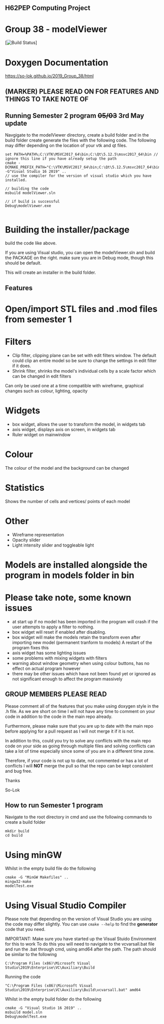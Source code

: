 ## H62PEP Computing Project

# Group 38 - modelViewer

[![Build Status](https://travis-ci.com/So-Lok/2019_Group_38.svg?token=Dw1Hp9TfHVSn6gfad5JW&branch=master)]

# Doxygen Documentation
https://so-lok.github.io/2019_Group_38/html

## (MARKER) PLEASE READ ON FOR FEATURES AND THINGS TO TAKE NOTE OF 

## Running Semester 2 program ~~05/03~~ 3rd May update 

Navgigate to the modelViewer directory, create a build folder and in the build folder create generate the files with the following code.
The following may differ depending on the location of your vtk and qt files.

```
set PATH=%PATH%;C:\VTK\MSVC2017_64\bin;C:\Qt\5.12.5\msvc2017_64\bin // ignore this line if you have already setup the path
cmake -DCMAKE_PREFIX_PATH="C:\VTK\MSVC2017_64\bin;C:\Qt\5.12.5\msvc2017_64\bin" -G"Visual Studio 16 2019" ..
// use the compiler for the version of visual studio which you have installed.

// building the code
msbuild modelViewer.sln

// if build is successful 
Debug\modelViewer.exe


```

# Building the installer/package 

build the code like above.

If you are using Visual studio, you can open the modelViewer.sln and build the PACKAGE on the right. make sure you are in Debug mode, though this should be default. 

This will create an installer in the build folder.

## Features

# Open/import STL files and .mod files from semester 1

# Filters
- Clip filter, clipping plane can be set with edit filters window. The default could clip an entire model so be sure to change the settings in edit filter if it does.
- Shrink filter, shrinks the model's individual cells by a scale factor which can be changed in edit filters

Can only be used one at a time
compatible with wireframe, graphical changes such as colour, lighting, opacity

# Widgets
- box widget, allows the user to transform the model, in widgets tab  
- axis widget, displays axis on screen, in widgets tab
- Ruler widget on mainwindow
# Colour 
The colour of the model and the background can be changed
# Statistics 
Shows the number of cells and vertices/ points of each model
# Other
- Wireframe representation
- Opacity slider
- Light intensity slider and toggleable light
# Models are installed alongside the program in models folder in bin

# Please take note, some known issues
- at start up if no model has been imported in the program will crash if the user attempts to apply a filter to nothing. 
- box widget will reset if enabled after disabling.
- box widget will make the models retain the transform even after importing new model (permanent tranform to models)
  A restart of the program fixes this
- axis widget has some lighting issues
- some problems with mixing widgets with filters
- warning about window geometry when using colour buttons, has no effect on actual program however
- there may be other issues which have not been found yet or ignored as not significant enough to affect the program massively

## GROUP MEMBERS PLEASE READ

Please comment all of the features that you make using doxygen style in the .h file. As we are short on time I will not have any time to comment on your code in addition to the code in the main repo already. 

Furthermore, please make sure that you are up to date with the main repo before applying for a pull request as I will not merge it if it is not.

In addition to this, could you try to solve any conflicts with the main repo code on your side as going through multiple files and solving conflicts can take a lot of time especially since some of you are in a different time zone.

Therefore, if your code is not up to date, not commented or has a lot of conflicts I will **NOT** merge the pull so that the repo can be kept consistent and bug free.  

Thanks 

So-Lok





## How to run Semester 1 program

Navigate to the root directory in cmd and use the following commands to create a build folder
```
mkdir build
cd build
```
# Using minGW

Whilst in the empty build file do the following 

```
cmake -G "MinGW Makefiles" ..
mingw32-make
modelTest.exe
```

# Using Visual Studio Compiler

Please note that depending on the version of Visual Studio you are using the code may differ slightly.
You can use ```cmake --help``` to find the **generator** code that you need.

IMPORTANT: Make sure you have started up the Visual Stuido Environment for this to work
To do this you will need to navigate to the vcvarsall.bat file and run the .bat through cmd, using amd64 after the path.
The path should be similar to the following

```C:\Program Files (x86)\Microsoft Visual Studio\2019\Enterprise\VC\Auxiliary\Build```

Running the code

```"C:\Program Files (x86)\Microsoft Visual Studio\2019\Enterprise\VC\Auxiliary\Build\vcvarsall.bat" amd64```

Whilst in the empty build folder do the following

```
cmake -G "Visual Studio 16 2019" ..
msbuild model.sln
Debug\modelTest.exe
```




 

